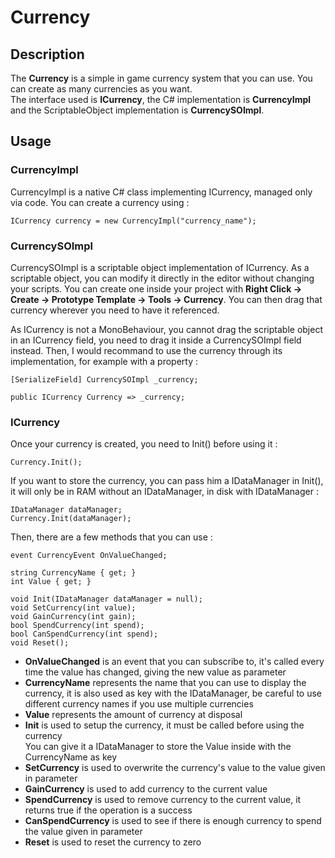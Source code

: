 # Currency

## Description

The **Currency** is a simple in game currency system that you can use. You can create as many currencies as you want. \
The interface used is **ICurrency**, the C# implementation is **CurrencyImpl** and the ScriptableObject implementation is **CurrencySOImpl**.

## Usage

### CurrencyImpl

CurrencyImpl is a native C# class implementing ICurrency, managed only via code. You can create a currency using :

```plaintext
ICurrency currency = new CurrencyImpl("currency_name");
```

### CurrencySOImpl

CurrencySOImpl is a scriptable object implementation of ICurrency. As a scriptable object, you can modify it directly in the editor without changing your scripts. You can create one inside your project with **Right Click -> Create -> Prototype Template -> Tools -> Currency**. You can then drag that currency wherever you need to have it referenced.

As ICurrency is not a MonoBehaviour, you cannot drag the scriptable object in an ICurrency field, you need to drag it inside a CurrencySOImpl field instead. Then, I would recommand to use the currency through its implementation, for example with a property :

```plaintext
[SerializeField] CurrencySOImpl _currency;

public ICurrency Currency => _currency; 
```

### ICurrency

Once your currency is created, you need to Init() before using it :

```plaintext
Currency.Init();
```

If you want to store the currency, you can pass him a IDataManager in Init(), it will only be in RAM without an IDataManager, in disk with IDataManager :

```plaintext
IDataManager dataManager;
Currency.Init(dataManager);
```

Then, there are a few methods that you can use :

```plaintext
event CurrencyEvent OnValueChanged;

string CurrencyName { get; }
int Value { get; }

void Init(IDataManager dataManager = null);
void SetCurrency(int value);
void GainCurrency(int gain);
bool SpendCurrency(int spend);
bool CanSpendCurrency(int spend);
void Reset();
```

* **OnValueChanged** is an event that you can subscribe to, it's called every time the value has changed, giving the new value as parameter
* **CurrencyName** represents the name that you can use to display the currency, it is also used as key with the IDataManager, be careful to use different currency names if you use multiple currencies
* **Value** represents the amount of currency at disposal
* **Init** is used to setup the currency, it must be called before using the currency\
  You can give it a IDataManager to store the Value inside with the CurrencyName as key
* **SetCurrency** is used to overwrite the currency's value to the value given in parameter
* **GainCurrency** is used to add currency to the current value
* **SpendCurrency** is used to remove currency to the current value, it returns true if the operation is a success
* **CanSpendCurrency** is used to see if there is enough currency to spend the value given in parameter
* **Reset** is used to reset the currency to zero